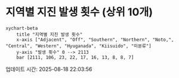 # 지역별 지진 발생 횟수 (상위 10개)

```mermaid
xychart-beta
    title "지역별 지진 발생 횟수"
    x-axis ["Adjacent", "Off", "Southern", "Northern", "Noto,", "Central", "Western", "Hyuganada", "Kiisuido", "미분류"]
    y-axis "발생 횟수" 0 --> 2113
    bar [2111, 106, 23, 22, 17, 16, 13, 8, 8, 7]
```

업데이트 시간: 2025-08-18 22:03:56
